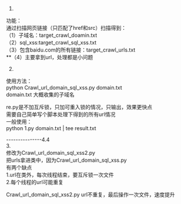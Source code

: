 1.  
功能：  
通过扫描网页链接（只匹配了href和src）扫描得到：  
（1）子域名：target_crawl_doamin.txt  
（2）sql_xss:target_crawl_sql_xss.txt  
（3）包含baidu.com的所有链接：target_crawl_urls.txt  
**（4）主要拿到url，处理都是小问题  
  
  
2.  
使用方法：  
python Crawl_url_domain_sql_xss.py domain.txt  
domain.txt  大概收集的子域名  
  
  
re.py是不加互斥锁，只加可重入锁的情况，只输出，效果更快点  
需要自己简单写个脚本处理下得到的所有url情况  
一般使用：  
python 1.py domain.txt | tee result.txt  
  
  
  
---------------4.4  
3.  
修改为Crawl_url_domain_sql_xss2.py  
把urls拿进类中，因为Crawl_url_domain_sql_xss.py  
有两个缺点  
1.url在类外，每次线程结束，要互斥锁一次文件  
2.每个线程的url可能重复  
  
Crawl_url_domain_sql_xss2.py  url不重复，最后操作一次文件，速度提升
  
